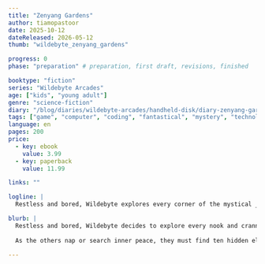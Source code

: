 ```yaml
---
title: "Zenyang Gardens"
author: tiamopastoor
date: 2025-10-12
dateReleased: 2026-05-12
thumb: "wildebyte_zenyang_gardens"

progress: 0
phase: "preparation" # preparation, first draft, revisions, finished

booktype: "fiction"
series: "Wildebyte Arcades"
age: ["kids", "young adult"] 
genre: "science-fiction"
diary: "/blog/diaries/wildebyte-arcades/handheld-disk/diary-zenyang-gardens/"
tags: ["game", "computer", "coding", "fantastical", "mystery", "technology", "adventure"]
language: en
pages: 200
price:
  - key: ebook
    value: 3.99
  - key: paperback
    value: 11.99

links: ""

logline: |
  Restless and bored, Wildebyte explores every corner of the mystical _Zenyang Gardens_. They find evidence of a lurking danger---but nobody believes them. As the others nap and search inner peace, they must prevent destruction of the gardens and its priceless contents all alone.

blurb: |
  Restless and bored, Wildebyte decides to explore every nook and cranny of the mystical _Zenyang Gardens_. They find evidence connecting the game to their parents. They also find subtle evidence of imminent danger, but nobody believes them. 
  
  As the others nap or search inner peace, they must find ten hidden elements, clean up messy puzzles, and prevent destruction of the gardens and its priceless contents all alone.

---
```


